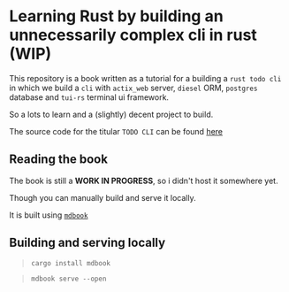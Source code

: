 # Learning Rust by building an unnecessarily complex cli in rust (WIP)

This repository is a book written as a tutorial for a building a `rust todo cli` in which we 
build a `cli` with `actix_web` server, `diesel` ORM, `postgres` database and `tui-rs` terminal ui framework. 

So a lots to learn and a (slightly) decent project to build.

The source code for the titular `TODO CLI` can be found [here](https://github.com/manishsingh10895/rust_todo)


## Reading the book 
The book is still a **WORK IN PROGRESS**, so i didn't host it somewhere yet. 

 Though you can manually build and serve it locally.

It is built using [`mdbook`](https://rust-lang.github.io/mdBook/)

## Building and serving locally

> `cargo install mdbook`

> `mdbook serve --open`

